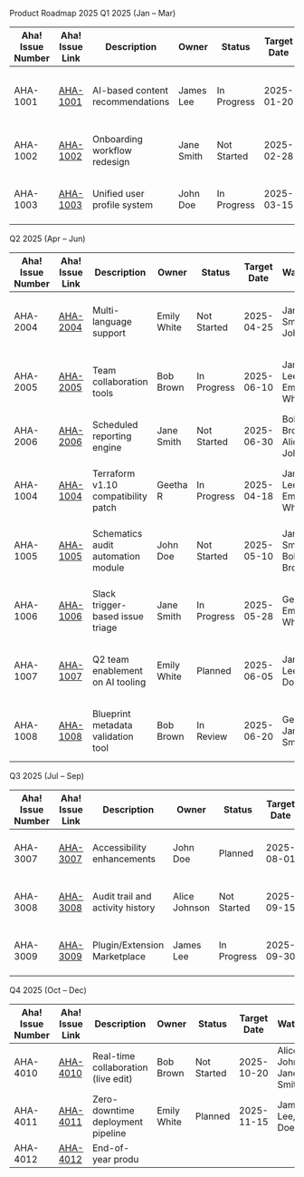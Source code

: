 Product Roadmap 2025
Q1 2025 (Jan – Mar)

| Aha! Issue Number | Aha! Issue Link                                  | Description                     | Owner        | Status       | Target Date  | Watchers                      | Linked GitHub Issue Title                          |
|-------------------|--------------------------------------------------|---------------------------------|--------------|--------------|--------------|-------------------------------|-----------------------------------------------------|
| AHA-1001          | [AHA-1001](https://youraha.aha.io/ideas/AHA-1001) | AI-based content recommendations | James Lee    | In Progress  | 2025-01-20   | Emily White, Bob Brown         | Schedule workshop on AHA and ML-based prioritization               |
| AHA-1002          | [AHA-1002](https://youraha.aha.io/ideas/AHA-1002) | Onboarding workflow redesign     | Jane Smith   | Not Started  | 2025-02-28   | John Doe, Emily White          | Revamp new user onboarding flow                     |
| AHA-1003          | [AHA-1003](https://youraha.aha.io/ideas/AHA-1003) | Unified user profile system      | John Doe     | In Progress  | 2025-03-15   | Alice Johnson, Bob Brown       | Merge identity across platforms                     |


Q2 2025 (Apr – Jun)

| Aha! Issue Number | Aha! Issue Link                                  | Description                     | Owner        | Status       | Target Date  | Watchers                      | Linked GitHub Issue Title                          |
|-------------------|--------------------------------------------------|---------------------------------|--------------|--------------|--------------|-------------------------------|-----------------------------------------------------|
| AHA-2004          | [AHA-2004](https://youraha.aha.io/ideas/AHA-2004) | Multi-language support           | Emily White  | Not Started  | 2025-04-25   | Jane Smith, John Doe           | Add Spanish, French, and German translation         |
| AHA-2005          | [AHA-2005](https://youraha.aha.io/ideas/AHA-2005) | Team collaboration tools         | Bob Brown    | In Progress  | 2025-06-10   | James Lee, Emily White         | Shared spaces, mentions, and file comments          |
| AHA-2006          | [AHA-2006](https://youraha.aha.io/ideas/AHA-2006) | Scheduled reporting engine       | Jane Smith   | Not Started  | 2025-06-30   | Bob Brown, Alice Johnson       | Auto-send analytics to email weekly                 |
| AHA-1004          | [AHA-1004](https://youraha.aha.io/ideas/AHA-1004) | Terraform v1.10 compatibility patch  | Geetha R     | In Progress  | 2025-04-18   | James Lee, Emily White         | Add support for Terraform v1.10 in Schematics         |
| AHA-1005          | [AHA-1005](https://youraha.aha.io/ideas/AHA-1005) | Schematics audit automation module   | John Doe     | Not Started  | 2025-05-10   | Jane Smith, Bob Brown          | Script control evidence capture for compliance        |
| AHA-1006          | [AHA-1006](https://youraha.aha.io/ideas/AHA-1006) | Slack trigger-based issue triage     | Jane Smith   | In Progress  | 2025-05-28   | Geetha R, Emily White          | Enable zero-touch incident response via Slack         |
| AHA-1007          | [AHA-1007](https://youraha.aha.io/ideas/AHA-1007) | Q2 team enablement on AI tooling     | Emily White  | Planned      | 2025-06-05   | James Lee, John Doe            | Schedule workshop on AHA and ML-based prioritization  |
| AHA-1008          | [AHA-1008](https://youraha.aha.io/ideas/AHA-1008) | Blueprint metadata validation tool   | Bob Brown    | In Review    | 2025-06-20   | Geetha R, Jane Smith           | Build CLI tool to validate metadata compliance        |


Q3 2025 (Jul – Sep)


| Aha! Issue Number | Aha! Issue Link                                  | Description                     | Owner        | Status       | Target Date  | Watchers                      | Linked GitHub Issue Title                          |
|-------------------|--------------------------------------------------|---------------------------------|--------------|--------------|--------------|-------------------------------|-----------------------------------------------------|
| AHA-3007          | [AHA-3007](https://youraha.aha.io/ideas/AHA-3007) | Accessibility enhancements       | John Doe     | Planned      | 2025-08-01   | Emily White, Bob Brown         | WCAG 2.1 level AA compliance updates                |
| AHA-3008          | [AHA-3008](https://youraha.aha.io/ideas/AHA-3008) | Audit trail and activity history | Alice Johnson| Not Started  | 2025-09-15   | John Doe, James Lee            | Full activity timeline for admins                   |
| AHA-3009          | [AHA-3009](https://youraha.aha.io/ideas/AHA-3009) | Plugin/Extension Marketplace     | James Lee    | In Progress  | 2025-09-30   | Jane Smith, Emily White        | Launch third-party plugin platform                  |

Q4 2025 (Oct – Dec)

| Aha! Issue Number | Aha! Issue Link                                  | Description                     | Owner        | Status       | Target Date  | Watchers                      | Linked GitHub Issue Title                          |
|-------------------|--------------------------------------------------|---------------------------------|--------------|--------------|--------------|-------------------------------|-----------------------------------------------------|
| AHA-4010          | [AHA-4010](https://youraha.aha.io/ideas/AHA-4010) | Real-time collaboration (live edit) | Bob Brown   | Not Started  | 2025-10-20   | Alice Johnson, Jane Smith      | Implement live document co-editing                  |
| AHA-4011          | [AHA-4011](https://youraha.aha.io/ideas/AHA-4011) | Zero-downtime deployment pipeline | Emily White | Planned      | 2025-11-15   | James Lee, John Doe            | Canary and blue-green deployment setup              |
| AHA-4012          | [AHA-4012](https://youraha.aha.io/ideas/AHA-4012) | End-of-year produ
